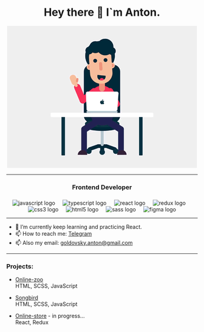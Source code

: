<div id="header" align="center">
  <h1>Hey there 👋 I`m Anton.</h1>

  <img src="images/programmer.gif" width="500"/>
</div>

---

<div align="center">
  <h3>Frontend Developer</h3>

###

  <img src="https://cdn.jsdelivr.net/gh/devicons/devicon/icons/javascript/javascript-original.svg" height="40" alt="javascript logo"  />
  <img width="12" />
  <img src="https://cdn.jsdelivr.net/gh/devicons/devicon/icons/typescript/typescript-original.svg" height="40" alt="typescript logo"  />
  <img width="12" />
  <img src="https://cdn.jsdelivr.net/gh/devicons/devicon/icons/react/react-original.svg" height="40" alt="react logo"  />
  <img width="12" />
  <img src="https://cdn.jsdelivr.net/gh/devicons/devicon/icons/redux/redux-original.svg" height="40" alt="redux logo"  />
  <img width="12" />
  <img src="https://cdn.jsdelivr.net/gh/devicons/devicon/icons/css3/css3-original.svg" height="40" alt="css3 logo"  />
  <img width="12" />
  <img src="https://cdn.jsdelivr.net/gh/devicons/devicon/icons/html5/html5-original.svg" height="40" alt="html5 logo"  />
  <img width="12" />
  <img src="https://cdn.jsdelivr.net/gh/devicons/devicon/icons/sass/sass-original.svg" height="40" alt="sass logo"  />
  <img width="12" />
  <img src="https://cdn.jsdelivr.net/gh/devicons/devicon/icons/figma/figma-original.svg" height="40" alt="figma logo"  />
  
</div>

---
- 🌱 I’m currently keep learning and practicing React.
- 📫 How to reach me: [Telegram](https://t.me/Goldovskyy)
- 📫 Also my email: goldovsky.anton@gmail.com
---

### Projects:
- [Online-zoo](https://rolling-scopes-school.github.io/geras1m-JSFE2022Q3/online-zoo/pages/desktop_petstory/index.html) <br>
  HTML, SCSS, JavaScript <br>

- [Songbird](https://rolling-scopes-school.github.io/geras1m-JSFE2022Q3/songbird/pages/start_page/index.html) <br>
  HTML, SCSS, JavaScript <br>

-  [Online-store](https://tranquil-wisp-b3402c.netlify.app) - in progress... <br>
  React, Redux <br>

   
